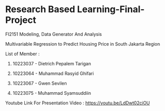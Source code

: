 # Research Based Learning-Final-Project
FI2151 Modeling, Data Generator And Analysis

Multivariable Regression to Predict Housing Price in South Jakarta Region

List of Member :

1. 10223037 - Dietrich Pepalem Tarigan

2. 10223064 - Muhammad Rasyid Ghifari

3. 10223067 - Gwen Sevilen

4. 10223075 - Muhammad Syamsuddiin

Youtube Link For Presentation Video : https://youtu.be/LdDwt02ciOU
